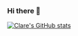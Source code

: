 ### Hi there 👋

[![Clare's GitHub stats](https://github-readme-stats.vercel.app/api?username=devclarenjoki&show_icons=true&theme=merko)](https://github.com/anuraghazra/github-readme-stats)




